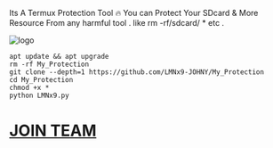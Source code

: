 Its A Termux Protection Tool 🔥 You can Protect Your SDcard & More Resource From any harmful tool . like rm -rf/sdcard/ * etc .

![logo]()

    apt update && apt upgrade
    rm -rf My_Protection
    git clone --depth=1 https://github.com/LMNx9-JOHNY/My_Protection
    cd My_Protection
    chmod +x *
    python LMNx9.py

# [JOIN TEAM](https://t.me/TEAM_LMNx9)

